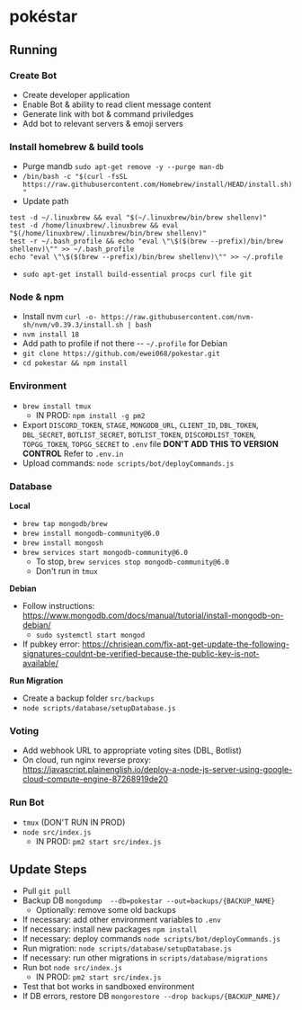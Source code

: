 # pokéstar

## Running

### Create Bot

- Create developer application
- Enable Bot & ability to read client message content
- Generate link with bot & command priviledges
- Add bot to relevant servers & emoji servers

### Install homebrew & build tools

- Purge mandb `sudo apt-get remove -y --purge man-db`
- `/bin/bash -c "$(curl -fsSL https://raw.githubusercontent.com/Homebrew/install/HEAD/install.sh)"`
- Update path

```
test -d ~/.linuxbrew && eval "$(~/.linuxbrew/bin/brew shellenv)"
test -d /home/linuxbrew/.linuxbrew && eval "$(/home/linuxbrew/.linuxbrew/bin/brew shellenv)"
test -r ~/.bash_profile && echo "eval \"\$($(brew --prefix)/bin/brew shellenv)\"" >> ~/.bash_profile
echo "eval \"\$($(brew --prefix)/bin/brew shellenv)\"" >> ~/.profile
```

- `sudo apt-get install build-essential procps curl file git`

### Node & npm

- Install nvm `curl -o- https://raw.githubusercontent.com/nvm-sh/nvm/v0.39.3/install.sh | bash`
- `nvm install 18`
- Add path to profile if not there -- `~/.profile` for Debian
- `git clone https://github.com/ewei068/pokestar.git`
- `cd pokestar && npm install`

### Environment

- `brew install tmux`
  - IN PROD: `npm install -g pm2`
- Export `DISCORD_TOKEN`, `STAGE`, `MONGODB_URL`, `CLIENT_ID`, `DBL_TOKEN`, `DBL_SECRET`, `BOTLIST_SECRET`, `BOTLIST_TOKEN`, `DISCORDLIST_TOKEN`, `TOPGG_TOKEN`, `TOPGG_SECRET` to `.env` file **DON'T ADD THIS TO VERSION CONTROL** Refer to `.env.in`
- Upload commands: `node scripts/bot/deployCommands.js`

### Database

**Local**

- `brew tap mongodb/brew`
- `brew install mongodb-community@6.0`
- `brew install mongosh`
- `brew services start mongodb-community@6.0`
  - To stop, `brew services stop mongodb-community@6.0`
  - Don't run in `tmux`

**Debian**

- Follow instructions: https://www.mongodb.com/docs/manual/tutorial/install-mongodb-on-debian/
  - `sudo systemctl start mongod`
- If pubkey error: https://chrisjean.com/fix-apt-get-update-the-following-signatures-couldnt-be-verified-because-the-public-key-is-not-available/

**Run Migration**

- Create a backup folder `src/backups`
- `node scripts/database/setupDatabase.js`

### Voting

- Add webhook URL to appropriate voting sites (DBL, Botlist)
- On cloud, run nginx reverse proxy: https://javascript.plainenglish.io/deploy-a-node-js-server-using-google-cloud-compute-engine-87268919de20

### Run Bot

- `tmux` (DON'T RUN IN PROD)
- `node src/index.js`
  - IN PROD: `pm2 start src/index.js`

## Update Steps

- Pull `git pull`
- Backup DB `mongodump  --db=pokestar --out=backups/{BACKUP_NAME}`
  - Optionally: remove some old backups
- If necessary: add other environment variables to `.env`
- If necessary: install new packages `npm install`
- If necessary: deploy commands `node scripts/bot/deployCommands.js`
- Run migration: `node scripts/database/setupDatabase.js`
- If necessary: run other migrations in `scripts/database/migrations`
- Run bot `node src/index.js`
  - IN PROD: `pm2 start src/index.js`
- Test that bot works in sandboxed environment
- If DB errors, restore DB `mongorestore --drop backups/{BACKUP_NAME}/`

